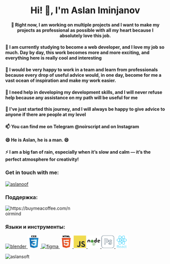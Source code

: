 <h1 align="center">Hi! 👋, I'm Aslan Iminjanov</h1>
<h4 align="center">🔭 Right now, I am working on multiple projects and I want to make my projects as professional as possible with all my heart because I absolutely love this job.</h4>
<h4>🌱 I am currently studying to become a web developer, and I love my job so much. Day by day, this work becomes more and more exciting, and everything here is really cool and interesting</h4>
<h4>👯 I would be very happy to work in a team and learn from professionals because every drop of useful advice would, in one day, become for me a vast ocean of inspiration and make my work easier.</h4>
<h4>🤔 I need help in developing my development skills, and I will never refuse help because any assistance on my path will be useful for me</h4>
<h4>💬 I've just started this journey, and I will always be happy to give advice to anyone if there are people at my level</h4>
<h4>📫 You can find me on Telegram @noirscript and on Instagram</h4>
<h4>😄 He is Aslan, he is a man. 😄</h4>
<h4>⚡ I am a big fan of rain, especially when it’s slow and calm — it’s the perfect atmosphere for creativity!</h4>

<h3 align="left">Get in touch with me:</h3>
<p align="left">
<a href="https://instagram.com/aslanoof" target="blank"><img align="center" src="https://raw.githubusercontent.com/rahuldkjain/github-profile-readme-generator/master/src/images/icons/Social/instagram.svg" alt="aslanoof" height="30" width="40" /></a>
</p>

<h3 align="left">Поддержка:</h3>
<p> <a href="https://www.buymeacoffee.com/https://buymeacoffee.com/noirmind"> <img align="left" src="https://cdn.buymeacoffee.com/buttons/v2/default-yellow.png" height="50" width="210" alt="https://buymeacoffee.com/noirmind" /></a> </p><br><br>

<h3 align="left">Языки и инструменты:</h3>
<p align="left"> <a href="https://www.blender.org/" target="_blank" rel="noreferrer"> <img src="https://download.blender.org/branding/community/blender_community_badge_white.svg" alt="blender" width="40" height="40"/> </a> <a href="https://www.w3schools.com/css/" target="_blank" rel="noreferrer"> <img src="https://raw.githubusercontent.com/devicons/devicon/master/icons/css3/css3-original-wordmark.svg" alt="css3" width="40" height="40"/> </a> <a href="https://www.figma.com/" target="_blank" rel="noreferrer"> <img src="https://www.vectorlogo.zone/logos/figma/figma-icon.svg" alt="figma" width="40" height="40"/> </a> <a href="https://www.w3.org/html/" target="_blank" rel="noreferrer"> <img src="https://raw.githubusercontent.com/devicons/devicon/master/icons/html5/html5-original-wordmark.svg" alt="html5" width="40" height="40"/> </a> <a href="https://developer.mozilla.org/en-US/docs/Web/JavaScript" target="_blank" rel="noreferrer"> <img src="https://raw.githubusercontent.com/devicons/devicon/master/icons/javascript/javascript-original.svg" alt="javascript" width="40" height="40"/> </a> <a href="https://nodejs.org" target="_blank" rel="noreferrer"> <img src="https://raw.githubusercontent.com/devicons/devicon/master/icons/nodejs/nodejs-original-wordmark.svg" alt="nodejs" width="40" height="40"/> </a> <a href="https://www.photoshop.com/en" target="_blank" rel="noreferrer"> <img src="https://raw.githubusercontent.com/devicons/devicon/master/icons/photoshop/photoshop-line.svg" alt="photoshop" width="40" height="40"/> </a> <a href="https://reactjs.org/" target="_blank" rel="noreferrer"> <img src="https://raw.githubusercontent.com/devicons/devicon/master/icons/react/react-original-wordmark.svg" alt="react" width="40" height="40"/> </a> </p>


<p> <img align="center" src="https://github-readme-stats.vercel.app/api?username=aslansoft&show_icons=true&locale=ru" alt="aslansoft" /></p>
